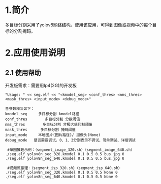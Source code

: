 # 1.简介

多目标分割采用了yolov8网络结构。使用该应用，可得到图像或视频中的每个目标的分割掩码。

# 2.应用使用说明

## 2.1 使用帮助
开发板需求：需要用lp4(2G)的开发板

```
"Usage: " << seg.elf << "<kmodel_seg> <conf_thres> <nms_thres> <mask_thres> <input_mode> <debug_mode>"

各参数释义如下：
kmodel_seg     多目标分割 kmodel路径
conf_thres        多目标分割 分数阈值
nms_thres        多目标分割 非极大值抑制阈值
mask_thres      多目标分割 掩码阈值
input_mode     本地图片(图片路径)/ 摄像头(None) 
debug_mode   是否需要调试，0、1、2分别表示不调试、简单调试、详细调试
 
 #单图推理示例：（segment_image_320.sh）（segment_image_640.sh）
./seg.elf yolov8n_seg_320.kmodel 0.1 0.5 0.5 bus.jpg 0
./seg.elf yolov8n_seg_640.kmodel 0.1 0.5 0.5 bus.jpg 0

 #视频流推理：（segment_isp_320.sh）（segment_isp_640.sh）
./seg.elf yolov8n_seg_320.kmodel 0.1 0.5 0.5 None 0
./seg.elf yolov8n_seg_640.kmodel 0.1 0.5 0.5 None 0
```



